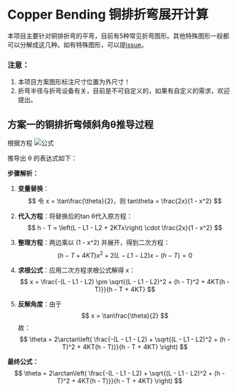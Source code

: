 # Copper Bending 铜排折弯展开计算
本项目主要针对铜排折弯的平弯，目前有5种常见折弯图形。其他特殊图形一般都可以分解成这几种。如有特殊图形，可以提[issue](https://github.com/ipan233/CopperBending/issues)。
### 注意：
1. 本项目方案图形标注尺寸位置为外尺寸！
2. 折弯半径与折弯设备有关，目前是不可自定义的，如果有自定义的需求，欢迎提出。

## 方案一的铜排折弯倾斜角θ推导过程

根据方程 
![公式](https://latex.codecogs.com/png.image?\dpi{130}h%20-%20T%20=%20\left(L%20-%20L1%20-%20L2%20+%202KT\tan\frac{\theta}{2}\right)\tan\theta)

推导出 θ 的表达式如下：

**步骤解析：**

1. **变量替换**：
   $$
   令 x = \tan\frac{\theta}{2}，则 tan\theta = \frac{2x}{1 - x^2}
   $$
2. **代入方程**：将替换后的tan θ代入原方程：
   $$
   h - T = \left(L - L1 - L2 + 2KTx\right) \cdot \frac{2x}{1 - x^2}
   $$
3. **整理方程**：两边乘以 \(1 - x^2\) 并展开，得到二次方程：
   $$
   (h - T + 4KT)x^2 + 2(L - L1 - L2)x - (h - T) = 0
   $$
4. **求根公式**：应用二次方程求根公式解得 x：
   $$
   x = \frac{-(L - L1 - L2) \pm \sqrt{(L - L1 - L2)^2 + (h - T)^2 + 4KT(h - T)}}{h - T + 4KT}
   $$
   
5. **反解角度**：由于 
   $$
   x = \tan\frac{\theta}{2}
   $$
   故：
   $$
   \theta = 2\arctan\left( \frac{-(L - L1 - L2) + \sqrt{(L - L1 - L2)^2 + (h - T)^2 + 4KT(h - T)}}{h - T + 4KT} \right)
   $$
   

**最终公式：**
$$
\theta = 2\arctan\left( \frac{-(L - L1 - L2) + \sqrt{(L - L1 - L2)^2 + (h - T)^2 + 4KT(h - T)}}{h - T + 4KT} \right)
$$
